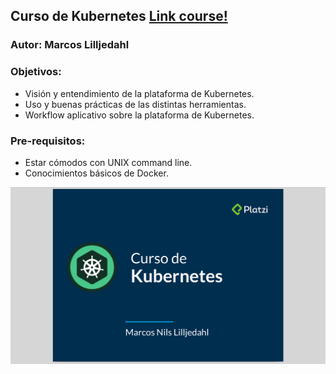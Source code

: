 ## Curso de Kubernetes [Link course!](https://platzi.com/clases/k8s/)

### Autor: Marcos Lilljedahl

### Objetivos:
- Visión y entendimiento de la plataforma de
Kubernetes.
- Uso y buenas prácticas de las distintas
herramientas.
- Workflow aplicativo sobre la plataforma de
Kubernetes.

### Pre-requisitos:
- Estar cómodos con UNIX command line.
- Conocimientos básicos de Docker.

![CAT](https://raw.githubusercontent.com/edynsoncoronado/tux_the_penguin/master/src/images/platzi-kubernetes.png)